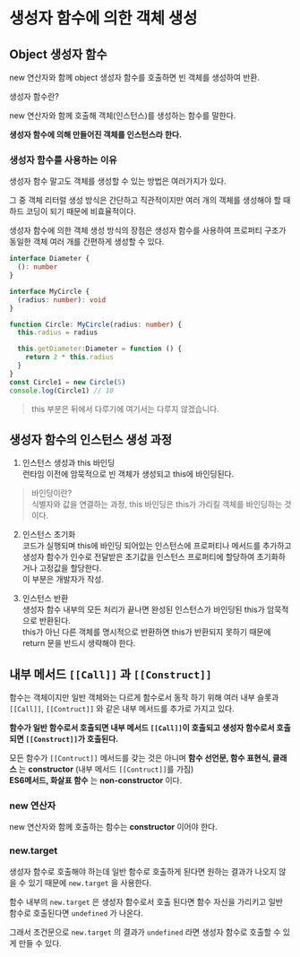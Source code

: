 # 생성자 함수에 의한 객체 생성

## Object 생성자 함수

new 연산자와 함께 object 생성자 함수를 호출하면 빈 객체를 생성하여 반환.

생성자 함수란?

new 연산자와 함께 호출해 객체(인스턴스)를 생성하는 함수를 말한다.

**생성자 함수에 의해 만들어진 객체를 인스턴스라 한다.**

### 생성자 함수를 사용하는 이유

생성자 함수 말고도 객체를 생성할 수 있는 방법은 여러가지가 있다.

그 중 객체 리터럴 생성 방식은 간단하고 직관적이지만 여러 개의 객체를 생성해야 할 때
하드 코딩이 되기 때문에 비효율적이다.

생성자 함수에 의한 객체 생성 방식의 장점은 생성자 함수를 사용하여 프로퍼티 구조가 동일한
객체 여러 개를 간편하게 생성할 수 있다.

```ts
interface Diameter {
  (): number
}

interface MyCircle {
  (radius: number): void
}

function Circle: MyCircle(radius: number) {
  this.radius = radius

  this.getDiameter:Diameter = function () {
    return 2 * this.radius
  }
}
const Circle1 = new Circle(5)
console.log(Circle1) // 10
```

> this 부분은 뒤에서 다루기에 여기서는 다루지 않겠습니다.

## 생성자 함수의 인스턴스 생성 과정

1. 인스턴스 생성과 this 바인딩<br>
   런타임 이전에 암묵적으로 빈 객체가 생성되고 this에 바인딩된다.

> 바인딩이란? <br>
> 식별자와 값을 연결하는 과정, this 바인딩은 this가 가리킬 객체를 바인딩하는 것이다.

2. 인스턴스 초기화 <br>
   코드가 실행되며 this에 바인딩 되어있는 인스턴스에 프로퍼티나 메서드를 추가하고 생성자 함수가 인수로 전달받은 초기값을 인스턴스 프로퍼티에 할당하여 초기화하거나 고정값을 할당한다.<br>
   이 부분은 개발자가 작성.

3. 인스턴스 반환 <br>
   생성자 함수 내부의 모든 처리가 끝나면 완성된 인스턴스가 바인딩된 this가 암묵적으로 반환된다. <br>
   this가 아닌 다른 객체를 명시적으로 반환하면 this가 반환되지 못하기 때문에 return 문을 반드시 생략해야 한다.

## 내부 메서드 `[[Call]]` 과 `[[Construct]]`

함수는 객체이지만 일반 객체와는 다르게 함수로서 동작 하기 위해 여러 내부 슬롯과 `[[Call]]`, `[[Contruct]]` 와 같은 내부 메서드를 추가로 가지고 있다.

**함수가 일반 함수로서 호출되면 내부 메서드 `[[Call]]`이 호출되고 생성자 함수로서 호출되면 `[[Construct]]`가 호출된다.**

모든 함수가 `[[Contruct]]` 메서드를 갖는 것은 아니며 **함수 선언문, 함수 표현식, 클래스** 는 **constructor** (내부 메서드 `[[Contruct]]`를 가짐)
<br>
**ES6메서드, 화살표 함수** 는 **non-constructor** 이다.

### new 연산자

new 연산자와 함께 호출하는 함수는 **constructor** 이어야 한다.

### new.target

생성자 함수로 호출해야 하는데 일반 함수로 호출하게 된다면 원하는 결과가 나오지 않을 수 있기 때문에 `new.target` 을 사용한다.

함수 내부의 `new.target` 은 생성자 함수로서 호출 된다면 함수 자신을 가리키고 일반 함수로 호출된다면 `undefined` 가 나온다.

그래서 조건문으로 `new.target` 의 결과가 `undefined` 라면 생성자 함수로 호출할 수 있게 만들 수 있다.